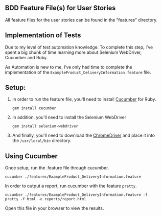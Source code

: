 ## BDD Feature File(s) for User Stories

All feature files for the user stories can be found in the "features" directory.

## Implementation of Tests

Due to my level of test automation knowledge. To complete this step, I’ve spent a big chunk of time learning more about Selenium WebDriver, Cucumber and Ruby.

As Automation is new to me, I’ve only had time to complete the implementation of the `ExampleProduct_DeliveryInformation.feature` file.


## Setup:

1. In order to run the feature file, you'll need to install [Cucumber](http://cucumber.io/) for Ruby.

       gem install cucumber
    
2. In addition, you'll need to install the Selenium WebDriver

       gem install selenium-webdriver
    
3. And finally, you'll need to download the [ChromeDriver](https://sites.google.com/a/chromium.org/chromedriver/) and place it into the `/usr/local/bin` directory.

## Using Cucumber

Once setup, run the .feature file through cucumber.

    cucumber ./features/ExampleProduct_DeliveryInformation.feature
    
In order to output a report, run cucumber with the feature `pretty`.

    cucumber ./features/ExampleProduct_DeliveryInformation.feature -f pretty -f html -o reports/report.html
    
Open this file in your browser to view the results.